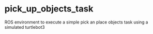 # pick_up_objects_task
ROS environment to execute a simple pick an place objects task using a simulated turtlebot3
